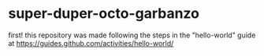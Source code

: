 # super-duper-octo-garbanzo
first!
this repository was made following the steps in the "hello-world" guide at https://guides.github.com/activities/hello-world/

